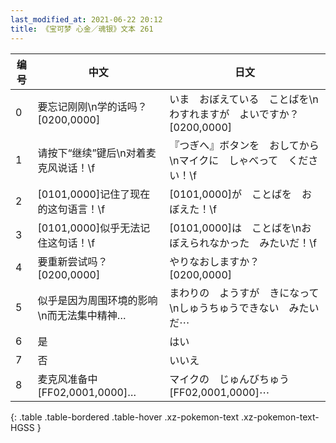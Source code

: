 ```yaml
---
last_modified_at: 2021-06-22 20:12
title: 《宝可梦 心金／魂银》文本 261
---
```

| 编号 | 中文 | 日文 |
| ---- | ---- | ---- |
| 0 | 要忘记刚刚\n学的话吗？[0200,0000] | いま　おぼえている　ことばを\nわすれますが　よいですか？[0200,0000] |
| 1 | 请按下“继续”键后\n对着麦克风说话！\f | 『つぎへ』ボタンを　おしてから\nマイクに　しゃべって　ください！\f |
| 2 | [0101,0000]记住了现在的这句语言！\f | [0101,0000]が　ことばを　おぼえた！\f |
| 3 | [0101,0000]似乎无法记住这句话！\f | [0101,0000]は　ことばを\nおぼえられなかった　みたいだ！\f |
| 4 | 要重新尝试吗？[0200,0000] | やりなおしますか？[0200,0000] |
| 5 | 似乎是因为周围环境的影响\n而无法集中精神… | まわりの　ようすが　きになって\nしゅうちゅうできない　みたいだ⋯ |
| 6 | 是 | はい |
| 7 | 否 | いいえ |
| 8 | 麦克风准备中[FF02,0001,0000]… | マイクの　じゅんびちゅう[FF02,0001,0000]⋯ |
{: .table .table-bordered .table-hover .xz-pokemon-text .xz-pokemon-text-HGSS }